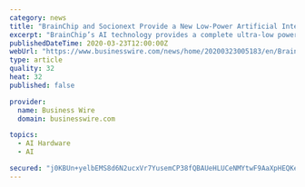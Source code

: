 ```yaml
---
category: news
title: "BrainChip and Socionext Provide a New Low-Power Artificial Intelligence Platform for AI Edge Applications"
excerpt: "BrainChip’s AI technology provides a complete ultra-low power AI Edge ... About Socionext Inc. Socionext is a global, innovative enterprise that designs, develops and delivers System-on-Chip based solutions to customers worldwide. The company is focused ..."
publishedDateTime: 2020-03-23T12:00:00Z
webUrl: "https://www.businesswire.com/news/home/20200323005183/en/BrainChip-Socionext-Provide-New-Low-Power-Artificial-Intelligence"
type: article
quality: 32
heat: 32
published: false

provider:
  name: Business Wire
  domain: businesswire.com

topics:
  - AI Hardware
  - AI

secured: "j0KBUn+yelbEMS8d6N2ucxVr7YusemCP38fQBAUeHLUCeNMYtwF9AaXpHEQKeusjcbuStICnRFbP3xdjQLivlw218nBGE9Nfkkfj+t547cLGuoMYaKqd5N0C+sCPvezCTlnlLeDMkQ/+I/gs88yLy+27ATmicy5x417zJCoEkBc2kZlTm08Zf2txudDbGmTvjxgtWjdXemzpELnS4IkR2bnT0Jmes+FXPKTdfbyH2ZK3xNYAGLbiMBg6d2Wz1Facp+P52hTNEA61QjmwdWkqMEn3X6nrqA/Wrdas7N0cIlbiKxhwUNDL0/6iXNqcIbKQ;/bhxak3hZpfXiFhdJmiC+Q=="
---
```


